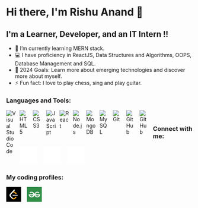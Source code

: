 # Hi there, I'm Rishu Anand 👋 



## I'm a Learner, Developer, and an IT Intern !!

- 🌱 I’m currently learning MERN stack.
- 💻 I have proficiency in ReactJS, Data Structures and Algorithms, OOPS, Database Management and SQL.
- 🥅 2024 Goals: Learn more about emerging technologies and discover more about myself.
- ⚡ Fun fact: I love to play chess, sing and play guitar.



### Languages and Tools:

<img align="left" alt="Visual Studio Code" width="26px" src="https://cdn.jsdelivr.net/gh/devicons/devicon/icons/vscode/vscode-original.svg" style="padding-right:10px;" />
<img align="left" alt="HTML5" width="26px" src="https://cdn.jsdelivr.net/gh/devicons/devicon/icons/html5/html5-original.svg" style="padding-right:10px;" />
<img align="left" alt="CSS3" width="26px" src="https://cdn.jsdelivr.net/gh/devicons/devicon/icons/css3/css3-original.svg" style="padding-right:10px;" />
<img align="left" alt="JavaScript" width="26px" src="https://cdn.jsdelivr.net/gh/devicons/devicon/icons/javascript/javascript-original.svg" style="padding-right:10px;" />
<img align="left" alt="React" width="26px" src="https://cdn.jsdelivr.net/gh/devicons/devicon/icons/react/react-original.svg" style="padding-right:10px;" />
<img align="left" alt="Node.js" width="26px" src="https://cdn.jsdelivr.net/gh/devicons/devicon/icons/nodejs/nodejs-original.svg" style="padding-right:10px;" />
<img align="left" alt="MongoDB" width="26px" src="https://cdn.jsdelivr.net/gh/devicons/devicon/icons/mongodb/mongodb-original.svg" style="padding-right:10px;" />
<img align="left" alt="MySQL" width="26px" src="https://cdn.jsdelivr.net/gh/devicons/devicon/icons/mysql/mysql-original.svg" style="padding-right:10px;" />
<img align="left" alt="Git" width="26px" src="https://cdn.jsdelivr.net/gh/devicons/devicon/icons/git/git-original.svg" style="padding-right:10px;" />
<img align="left" alt="GitHub" width="26px" src="https://user-images.githubusercontent.com/3369400/139447912-e0f43f33-6d9f-45f8-be46-2df5bbc91289.png" style="padding-right:10px;" />
<img align="left" alt="GitHub" width="26px" src="https://user-images.githubusercontent.com/3369400/139448065-39a229ba-4b06-434b-bc67-616e2ed80c8f.png" style="padding-right:10px;" />

<br />

### Connect with me:
[![website](./img/twitter-dark.svg)](https://twitter.com/RishuAn99756517)
&nbsp;&nbsp;
[![website](./img/instagram-dark.svg)](https://www.instagram.com/rishu.2604/)
&nbsp;&nbsp;
[![website](./img/linkedin-dark.svg)](https://www.linkedin.com/in/rishu-anand-4a4883207/)
&nbsp;&nbsp;



<!-- ### My coding profiles:
[![website](./img/leetcode.png)](https://leetcode.com/rishu_anand/)
&nbsp;&nbsp;
[![website](./img/gfg.png)](https://auth.geeksforgeeks.org/user/anandrishu310) -->

### My coding profiles:
<a href="https://leetcode.com/rishu_anand/" target="_blank"><img src="./img/leetcode.png" alt="LeetCode" width="40px"></a>
&nbsp;&nbsp;
<a href="https://auth.geeksforgeeks.org/user/anandrishu310" target="_blank"><img src="./img/gfg.png" alt="GeeksforGeeks" width="40px"></a>

